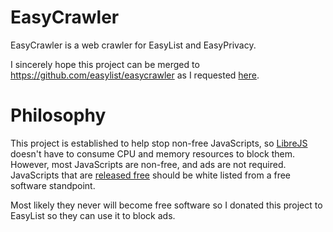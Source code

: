 # EasyCrawler
EasyCrawler is a web crawler for EasyList and EasyPrivacy.

I sincerely hope this project can be merged to https://github.com/easylist/easycrawler as I requested [here](https://github.com/easylist/easylist/issues/488).

# Philosophy
This project is established to help stop non-free JavaScripts, so [LibreJS](https://github.com/nikolas/LibreJS) doesn't have to consume CPU and memory resources to block them. However, most JavaScripts are non-free, and ads are not required. JavaScripts that are [released free](https://www.gnu.org/software/librejs/manual/html_node/Setting-Your-JavaScript-Free.html) should be white listed from a free software standpoint.

Most likely they never will become free software so I donated this project to EasyList so they can use it to block ads.
